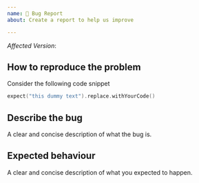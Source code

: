 ```yaml
---
name: 🐛 Bug Report
about: Create a report to help us improve

---
```


*Affected Version*:

## How to reproduce the problem  
Consider the following code snippet
```kotlin
expect("this dummy text").replace.withYourCode()
```

## Describe the bug
A clear and concise description of what the bug is.

## Expected behaviour
A clear and concise description of what you expected to happen.

